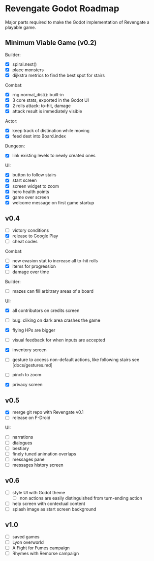 Revengate Godot Roadmap
=======================

Major parts required to make the Godot implementation of Revengate a playable game.

## Minimum Viable Game (v0.2)
Builder:
- [x] spiral.next()
- [x] place monsters
- [x] dijkstra metrics to find the best spot for stairs

Combat:
- [x] rng.normal_dist(): built-in
- [x] 3 core stats, exported in the Godot UI
- [x] 2 rolls attack: to-hit, damage
- [x] attack result is immediately visible

Actor:
- [x] keep track of distination while moving
- [x] feed dest into Board.index

Dungeon:
- [x] link existing levels to newly created ones

UI:
- [x] button to follow stairs
- [x] start screen
- [x] screen widget to zoom
- [x] hero health points
- [x] game over screen
- [x] welcome message on first game startup

## v0.4
- [ ] victory conditions
- [x] release to Google Play
- [ ] cheat codes

Combat:
- [ ] new evasion stat to increase all to-hit rolls
- [x] items for progression
- [ ] damage over time

Builder:
- [ ] mazes can fill arbitrary areas of a board

UI:
- [x] all contributors on credits screen
- [ ] bug: cliking on dark area crashes the game
- [x] flying HPs are bigger
- [ ] visual feedback for when inputs are accepted
- [x] inventory screen
- [ ] gesture to access non-default actions, like following stairs see [docs/gestures.md]
- [ ] pinch to zoom
- [x] privacy screen


## v0.5
- [x] merge git repo with Revengate v0.1
- [ ] release on F-Droid

UI: 
- [ ] narrations
- [ ] dialogues
- [ ] bestiary
- [ ] finely tuned animation overlaps
- [ ] messages pane
- [ ] messages history screen

## v0.6
- [ ] style UI with Godot theme
  - [ ] non actions are easily distinguished from turn-ending action 
- [ ] help screen with contextual content
- [ ] splash image as start screen background

## v1.0
- [ ] saved games
- [ ] Lyon overworld
- [ ] A Fight for Fumes campaign
- [ ] Rhymes with Remorse campaign
